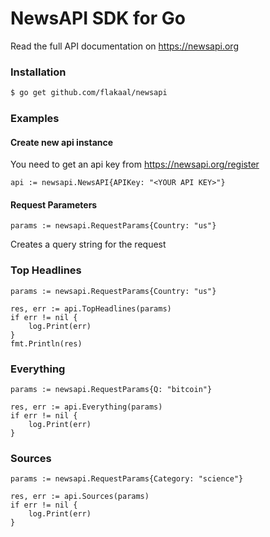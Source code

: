 # NewsAPI SDK for Go

Read the full API documentation on https://newsapi.org

### Installation

```sh
$ go get github.com/flakaal/newsapi
```

### Examples

#### Create new api instance

You need to get an api key from https://newsapi.org/register

```
api := newsapi.NewsAPI{APIKey: "<YOUR API KEY>"}
```

#### Request Parameters

```
params := newsapi.RequestParams{Country: "us"}
```

Creates a query string for the request

### Top Headlines

```
params := newsapi.RequestParams{Country: "us"}

res, err := api.TopHeadlines(params)
if err != nil {
	log.Print(err)
}
fmt.Println(res)
```

### Everything

```
params := newsapi.RequestParams{Q: "bitcoin"}

res, err := api.Everything(params)
if err != nil {
	log.Print(err)
}
```

### Sources

```
params := newsapi.RequestParams{Category: "science"}

res, err := api.Sources(params)
if err != nil {
	log.Print(err)
}
```

